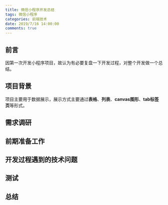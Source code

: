 ```yaml
---
title: 微信小程序开发总结
tags: 微信小程序
categories: 前端技术
date: 2019/7/16 14:00:00
comments: true
---
```


## 前言

因第一次开发小程序项目，故认为有必要复盘一下开发过程，对整个开发做一个总结。

## 项目背景

项目主要用于数据展示，展示方式主要通过**表格**、**列表**、**canvas图形**、**tab标签页**等形式。

## 需求调研



## 前期准备工作

## 开发过程遇到的技术问题



## 测试

## 总结